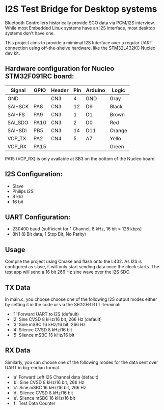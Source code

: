 # I2S Test Bridge for Desktop systems

Bluetooth Controllers historically provide SCO data via PCM/I2S interview. While most Embedded Linux systems have an I2S interface, most desktop systems don't have one.

This project aims to provide a mimimal I2S Interface over a regular UART connection using off-the-shelve hardware,
like the STM32L432KC Nucleo dev kit.

## Hardware configuration for Nucleo STM32F091RC board:

  Signal  | GPIO | Header | Pin | Arduino | Logic
  --------|------|--------|-----|---------|------
  GND     |      | CN3    |  4  |  GND    | Gray
  SAI-SCK | PA8  | CN3    | 12  |  D9     | Black
  SAI-FS  | PA9  | CN3    |  1  |  D1     | Brown
  SAI_SDO | PA10 | CN3    |  2  |  D0     | Red 
  SAI-SDI | PB5  | CN3    | 14  | D11     | Orange
  VCP_TX  | PA2  | CN4    |  5  |  A7     | Yello
  VCP_RX  | PA15 |        |     |         | Green

PA15 (VCP_RX) is only available at SB3 on the bottom of the Nucleo board

## I2S Configuration:
- Slave
- Philips I2S
- 8 khz
- 16 bit

## UART Configuration:
- 230400 baud (sufficient for 1 Channel, 8 kHz, 16 bit = 128 kbps)
- 8N1 (8 Bit data, 1 Stop Bit, No Parity)

## Usage

Compile the project using Cmake and flash onto the L432. As I2S is configured as slave, it will only start sending data once the clock starts.
The test app will send a 16 bit 266 Hz sine wave over the I2S SDO.

## TX Data

In main.c, you choose choose one of the following I2S output modes either by setting it in the code or via the SEGGER RTT Terminal:

- '1' Forward UART to I2S (default)
- '2' Sine    CVSD  8 kHz/16 bit, 266 Hz (default)
- '3' Sine    mSBC 16 kHz/16 bit, 266 Hz
- '4' Silence CVSD  8 kHz/16 bit
- '5' Silence mSBC 16 kHz/16 bit

## RX Data

Similarly, you can choose one of the following modes for the data sent over UART in big-endian format.

- 'a'  Forward Left I2S Channel data (default)
- 'b'. Sine    CVSD  8 kHz/16 bit, 266 Hz
- 'c'. Sine    mSBC 16 kHz/16 bit, 266 Hz
- 'd'. Silence CVSD  8 kHz/16 bit
- 'e'. Silence mSBC 16 kHz/16 bit
- 'f'. Test Data Counter
